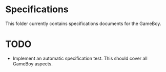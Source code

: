 Specifications
==============

This folder currently contains specifications documents for the GameBoy.


TODO
====

- Implement an automatic specification test.
  This should cover all GameBoy aspects.

